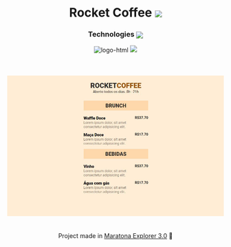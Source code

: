 <h1 align=center>Rocket Coffee <img src="https://cdn3.emoji.gg/emojis/7400-coffee.png" align=center width="50" /></h1>

<div align=center>
<h3 align=center>Technologies <img align=center width=20 src="https://cdn3.emoji.gg/emojis/8995-staff-icon.png"/></h3>
<img src="https://img.shields.io/badge/HTML5-E34F26?style=for-the-badge&logo=html5&logoColor=white" alt="logo-html">
<img src="https://img.shields.io/badge/CSS3-1572B6?style=for-the-badge&logo=css3&logoColor=white alt="logo-css">
</div>

<br />
<br />
<br />

<img src="Preview/preview.png"/>

<br />
<br />
<br />

<div align=center>
<footer align=center>Project made in <a href="https://evento.rocketseat.com.br/maratona/explorer/">Maratona Explorer 3.0</a> 🧡</footer>
</div>
